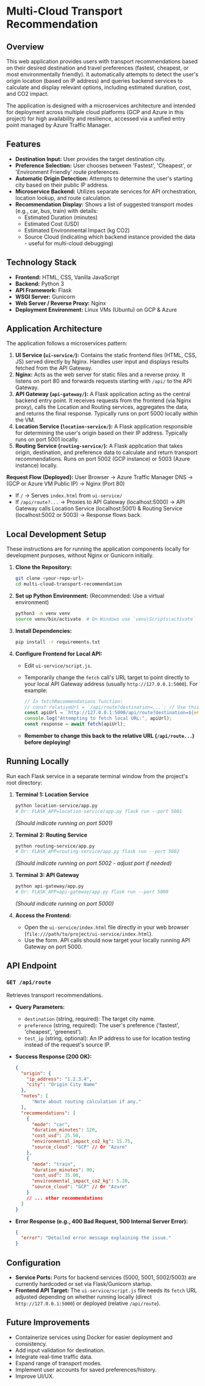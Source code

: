# Multi-Cloud Transport Recommendation

## Overview

This web application provides users with transport recommendations based on their desired destination and travel preferences (fastest, cheapest, or most environmentally friendly). It automatically attempts to detect the user's origin location (based on IP address) and queries backend services to calculate and display relevant options, including estimated duration, cost, and CO2 impact.

The application is designed with a microservices architecture and intended for deployment across multiple cloud platforms (GCP and Azure in this project) for high availability and resilience, accessed via a unified entry point managed by Azure Traffic Manager.

## Features

* **Destination Input:** User provides the target destination city.
* **Preference Selection:** User chooses between 'Fastest', 'Cheapest', or 'Environment Friendly' route preferences.
* **Automatic Origin Detection:** Attempts to determine the user's starting city based on their public IP address.
* **Microservice Backend:** Utilizes separate services for API orchestration, location lookup, and route calculation.
* **Recommendation Display:** Shows a list of suggested transport modes (e.g., car, bus, train) with details:
  * Estimated Duration (minutes)
  * Estimated Cost (USD)
  * Estimated Environmental Impact (kg CO2)
  * Source Cloud (indicating which backend instance provided the data - useful for multi-cloud debugging)

## Technology Stack

* **Frontend:** HTML, CSS, Vanilla JavaScript
* **Backend:** Python 3
* **API Framework:** Flask
* **WSGI Server:** Gunicorn
* **Web Server / Reverse Proxy:** Nginx
* **Deployment Environment:** Linux VMs (Ubuntu) on GCP & Azure

## Application Architecture

The application follows a microservices pattern:

1. **UI Service (`ui-service/`):** Contains the static frontend files (HTML, CSS, JS) served directly by Nginx. Handles user input and displays results fetched from the API Gateway.
2. **Nginx:** Acts as the web server for static files and a reverse proxy. It listens on port 80 and forwards requests starting with `/api/` to the API Gateway.
3. **API Gateway (`api-gateway/`):** A Flask application acting as the central backend entry point. It receives requests from the frontend (via Nginx proxy), calls the Location and Routing services, aggregates the data, and returns the final response. Typically runs on port 5000 locally within the VM.
4. **Location Service (`location-service/`):** A Flask application responsible for determining the user's origin based on their IP address. Typically runs on port 5001 locally.
5. **Routing Service (`routing-service/`):** A Flask application that takes origin, destination, and preference data to calculate and return transport recommendations. Runs on port 5002 (GCP instance) or 5003 (Azure instance) locally.

**Request Flow (Deployed):**
User Browser -> Azure Traffic Manager DNS -> (GCP or Azure VM Public IP) -> Nginx (Port 80)

* If `/` -> Serves `index.html` from `ui-service/`
* If `/api/route?...` -> Proxies to API Gateway (localhost:5000) -> API Gateway calls Location Service (localhost:5001) & Routing Service (localhost:5002 or 5003) -> Response flows back.

## Local Development Setup

These instructions are for running the application components locally for development purposes, without Nginx or Gunicorn initially.

1. **Clone the Repository:**

    ```bash
    git clone <your-repo-url>
    cd multi-cloud-transport-recommendation
    ```

2. **Set up Python Environment:** (Recommended: Use a virtual environment)

    ```bash
    python3 -m venv venv
    source venv/bin/activate  # On Windows use `venv\Scripts\activate`
    ```

3. **Install Dependencies:**

    ```bash
    pip install -r requirements.txt
    ```

4. **Configure Frontend for Local API:**
    * Edit `ui-service/script.js`.
    * Temporarily change the `fetch` call's URL target to point directly to your local API Gateway address (usually `http://127.0.0.1:5000`). For example:

        ```javascript
        // In fetchRecommendations function:
        // const relativeUrl = `/api/route?destination=...`; // Use this for deployment
        const apiUrl = `http://127.0.0.1:5000/api/route?destination=${encodeURIComponent(destination)}&preference=${encodeURIComponent(preference)}`; // Use this for local Flask testing
        console.log("Attempting to fetch local URL:", apiUrl);
        const response = await fetch(apiUrl);
        ```

    * **Remember to change this back to the relative URL (`/api/route...`) before deploying!**

## Running Locally

Run each Flask service in a separate terminal window from the project's root directory:

1. **Terminal 1: Location Service**

    ```bash
    python location-service/app.py
    # Or: FLASK_APP=location-service/app.py flask run --port 5001
    ```

    *(Should indicate running on port 5001)*

2. **Terminal 2: Routing Service**

    ```bash
    python routing-service/app.py
    # Or: FLASK_APP=routing-service/app.py flask run --port 5002
    ```

    *(Should indicate running on port 5002 - adjust port if needed)*

3. **Terminal 3: API Gateway**

    ```bash
    python api-gateway/app.py
    # Or: FLASK_APP=api-gateway/app.py flask run --port 5000
    ```

    *(Should indicate running on port 5000)*

4. **Access the Frontend:**
    * Open the `ui-service/index.html` file directly in your web browser (`file:///path/to/project/ui-service/index.html`).
    * Use the form. API calls should now target your locally running API Gateway on port 5000.

## API Endpoint

### `GET /api/route`

Retrieves transport recommendations.

* **Query Parameters:**
  * `destination` (string, required): The target city name.
  * `preference` (string, required): The user's preference ('fastest', 'cheapest', 'greenest').
  * `test_ip` (string, optional): An IP address to use for location testing instead of the request's source IP.
* **Success Response (200 OK):**

    ```json
    {
      "origin": {
        "ip_address": "1.2.3.4",
        "city": "Origin City Name"
      },
      "notes": [
          "Note about routing calculation if any."
      ],
      "recommendations": [
        {
          "mode": "car",
          "duration_minutes": 120,
          "cost_usd": 25.50,
          "environmental_impact_co2_kg": 15.75,
          "source_cloud": "GCP" // Or "Azure"
        },
        {
          "mode": "train",
          "duration_minutes": 90,
          "cost_usd": 35.00,
          "environmental_impact_co2_kg": 5.20,
          "source_cloud": "GCP" // Or "Azure"
        }
        // ... other recommendations
      ]
    }
    ```

* **Error Response (e.g., 400 Bad Request, 500 Internal Server Error):**

    ```json
    {
      "error": "Detailed error message explaining the issue."
    }
    ```

## Configuration

* **Service Ports:** Ports for backend services (5000, 5001, 5002/5003) are currently hardcoded or set via Flask/Gunicorn startup.
* **Frontend API Target:** The `ui-service/script.js` file needs its `fetch` URL adjusted depending on whether running locally (direct `http://127.0.0.1:5000`) or deployed (relative `/api/route`).

## Future Improvements 

* Containerize services using Docker for easier deployment and consistency.
* Add input validation for destination.
* Integrate real-time traffic data.
* Expand range of transport modes.
* Implement user accounts for saved preferences/history.
* Improve UI/UX.
